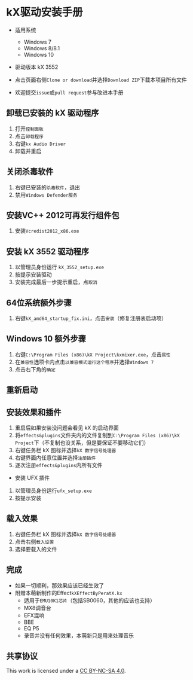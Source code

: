 kX驱动安装手册
=============
* 适用系统
  * Windows 7
  * Windows 8/8.1
  * Windows 10

* 驱动版本 kX 3552

* 点击页面右侧`Clone or download`并选择`Download ZIP`下载本项目所有文件

* 欢迎提交`issue`或`pull request`参与改进本手册

卸载已安装的 kX 驱动程序
----------------
1. 打开`控制面板`
1. 点击`卸载程序`
1. 右键`kx Audio Driver`
1. 卸载并重启

关闭杀毒软件
----------------
1. 右键已安装的`杀毒软件`，退出
1. 禁用`Windows Defender服务`

安装VC++ 2012可再发行组件包
----------------
1. 安装`Vcredist2012_x86.exe`

安装 kX 3552 驱动程序
----------------
1. 以管理员身份运行 `kX_3552_setup.exe`
1. 按提示安装驱动
1. 安装完成最后一步提示重启，点`取消`

64位系统额外步骤
----------------
1. 右键`kX_amd64_startup_fix.ini`，点击`安装`（修复注册表启动项）

Windows 10 额外步骤
----------------
1. 右键`C:\Program Files (x86)\kX Project\kxmixer.exe`，点击`属性`
1. 在`兼容性`选项卡内点击`以兼容模式运行这个程序`并选择`Windows 7`
1. 点击右下角的`确定`

重新启动
----------------

安装效果和插件
----------------
1. 重启后如果安装没问题会看见 kX 的启动界面
1. 将`effects&plugins`文件夹内的文件复制到`C:\Program Files (x86)\kX Project`下（不复制也没关系，但是要保证不要移动它们）
1. 右键任务栏 kX 图标并选择`kX 数字信号处理器`
1. 右键界面内任意位置并选择`注册插件`
1. 逐次注册`effects&plugins`内所有文件

* 安装 UFX 插件
1. 以管理员身份运行`ufx_setup.exe`
1. 按提示安装

载入效果
----------------
1. 右键任务栏 kX 图标并选择`kX 数字信号处理器`
1. 点击右侧`载入设置`
1. 选择要载入的文件

完成
----------------
* 如果一切顺利，那效果应该已经生效了
* 附赠本萌新制作的Effect`kXEffectByPeratX.kx`
  * 适用于`EMU10K1芯片`（包括SB0060，其他的应该也支持）
  * MX8调音台
  * EFX混响
  * BBE
  * EQ P5
  * 录音并没有任何效果，本萌新只是用来处理音乐
  
共享协议
----------------
This work is licensed under a [CC BY-NC-SA 4.0](https://creativecommons.org/licenses/by-nc-sa/4.0/).